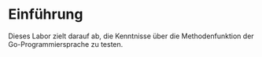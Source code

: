 # Einführung

Dieses Labor zielt darauf ab, die Kenntnisse über die Methodenfunktion der Go-Programmiersprache zu testen.
